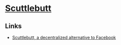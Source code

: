 # [Scuttlebutt](https://www.scuttlebutt.nz)
## Links
- [Scuttlebutt, a decentralized alternative to Facebook](https://www.inthemesh.com/archive/secure-scuttlebutt-facebook-alternative/)
